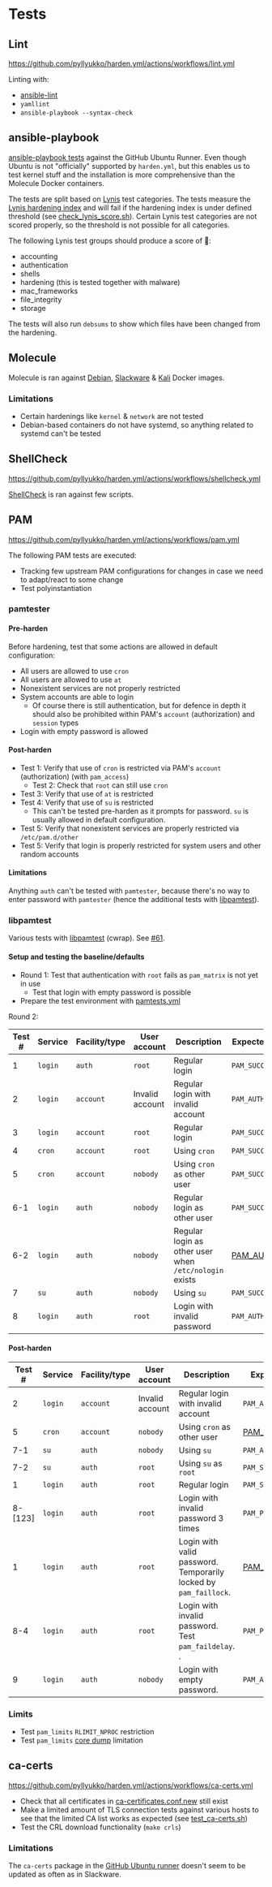 Tests
=====

Lint
----

<https://github.com/pyllyukko/harden.yml/actions/workflows/lint.yml>

Linting with:

* [ansible-lint](https://github.com/marketplace/actions/run-ansible-lint)
* `yamllint`
* `ansible-playbook --syntax-check`

ansible-playbook
----------------

[ansible-playbook tests](https://github.com/pyllyukko/harden.yml/actions/workflows/ansible-playbook.yml) against the GitHub Ubuntu Runner. Even though Ubuntu is not "officially" supported by `harden.yml`, but this enables us to test kernel stuff and the installation is more comprehensive than the Molecule Docker containers.

The tests are split based on [Lynis](https://cisofy.com/lynis/) test categories. The tests measure the [Lynis hardening index](https://linux-audit.com/lynis/lynis-hardening-index/) and will fail if the hardening index is under defined threshold (see [check\_lynis\_score.sh](https://github.com/pyllyukko/harden.yml/blob/master/tests/check_lynis_score.sh)). Certain Lynis test categories are not scored properly, so the threshold is not possible for all categories.

The following Lynis test groups should produce a score of :100::

* accounting
* authentication
* shells
* hardening (this is tested together with malware)
* mac\_frameworks
* file\_integrity
* storage

The tests will also run `debsums` to show which files have been changed from the hardening.

Molecule
--------

Molecule is ran against [Debian](https://hub.docker.com/_/debian), [Slackware](https://hub.docker.com/r/pyllyukko/slackware) & [Kali](https://www.kali.org/docs/containers/official-kalilinux-docker-images/) Docker images.

### Limitations

* Certain hardenings like `kernel` & `network` are not tested
* Debian-based containers do not have systemd, so anything related to systemd can't be tested

ShellCheck
----------

<https://github.com/pyllyukko/harden.yml/actions/workflows/shellcheck.yml>

[ShellCheck](https://www.shellcheck.net/) is ran against few scripts.

PAM
---

<https://github.com/pyllyukko/harden.yml/actions/workflows/pam.yml>

The following PAM tests are executed:

* Tracking few upstream PAM configurations for changes in case we need to adapt/react to some change
* Test polyinstantiation

### pamtester

#### Pre-harden

Before hardening, test that some actions are allowed in default configuration:

* All users are allowed to use `cron`
* All users are allowed to use `at`
* Nonexistent services are not properly restricted
* System accounts are able to login
    * Of course there is still authentication, but for defence in depth it should also be prohibited within PAM's `account` (authorization) and `session` types
* Login with empty password is allowed

#### Post-harden

* Test 1: Verify that use of `cron` is restricted via PAM's `account` (authorization) (with `pam_access`)
    * Test 2: Check that `root` can still use `cron`
* Test 3: Verify that use of `at` is restricted
* Test 4: Verify that use of `su` is restricted
    * This can't be tested pre-harden as it prompts for password. `su` is usually allowed in default configuration.
* Test 5: Verify that nonexistent services are properly restricted via `/etc/pam.d/other`
* Test 5: Verify that login is properly restricted for system users and other random accounts

#### Limitations

Anything `auth` can't be tested with `pamtester`, because there's no way to enter password with `pamtester` (hence the additional tests with [libpamtest](https://cwrap.org/pam_wrapper.html)).

### libpamtest

Various tests with [libpamtest](https://cwrap.org/pam_wrapper.html) (cwrap). See [#61](https://github.com/pyllyukko/harden.yml/issues/61).

#### Setup and testing the baseline/defaults

* Round 1: Test that authentication with `root` fails as `pam_matrix` is not yet in use
    * Test that login with empty password is possible
* Prepare the test environment with [pamtests.yml](pamtests.yml)

Round 2:

| Test # | Service | Facility/type | User account    | Description                                            | Expected result |
| ------ | ------- | ------------- | --------------- | ------------------------------------------------------ | --------------- |
| 1      | `login` | `auth`        | `root`          | Regular login                                          | `PAM_SUCCESS`   |
| 2      | `login` | `account`     | Invalid account | Regular login with invalid account                     | `PAM_AUTH_ERR`  |
| 3      | `login` | `account`     | `root`          | Regular login                                          | `PAM_SUCCESS`   |
| 4      | `cron`  | `account`     | `root`          | Using `cron`                                           | `PAM_SUCCESS`   |
| 5      | `cron`  | `account`     | `nobody`        | Using `cron` as other user                             | `PAM_SUCCESS`   |
| 6-1    | `login` | `auth`        | `nobody`        | Regular login as other user                            | `PAM_SUCCESS`   |
| 6-2    | `login` | `auth`        | `nobody`        | Regular login as other user when `/etc/nologin` exists | [PAM\_AUTH\_ERR](https://github.com/linux-pam/linux-pam/blob/cfe667baa301ffa136a713b0ae22ba0ef493aa48/modules/pam_nologin/pam_nologin.c#L93) |
| 7      | `su`    | `auth`        | `nobody`        | Using `su`                                             | `PAM_SUCCESS`   |
| 8      | `login` | `auth`        | `root`          | Login with invalid password                            | `PAM_AUTH_ERR`  |

#### Post-harden

| Test #  | Service | Facility/type | User account    | Description                                                        | Expected result   |
| ------- | ------- | ------------- | --------------- | ------------------------------------------------------------------ | ----------------- |
| 2       | `login` | `account`     | Invalid account | Regular login with invalid account                                 | `PAM_AUTH_ERR`    |
| 5       | `cron`  | `account`     | `nobody`        | Using `cron` as other user                                         | [PAM\_PERM\_DENIED](https://github.com/linux-pam/linux-pam/blob/cfe667baa301ffa136a713b0ae22ba0ef493aa48/modules/pam_access/pam_access.c#L1261) |
| 7-1     | `su`    | `auth`        | `nobody`        | Using `su`                                                         | `PAM_AUTH_ERR`    |
| 7-2     | `su`    | `auth`        | `root`          | Using `su` as `root`                                               | `PAM_SUCCESS`     |
| 1       | `login` | `auth`        | `root`          | Regular login                                                      | `PAM_SUCCESS`     |
| 8-[123] | `login` | `auth`        | `root`          | Login with invalid password 3 times                                | `PAM_PERM_DENIED` |
| 1       | `login` | `auth`        | `root`          | Login with valid password. Temporarily locked by `pam_faillock`.   | [PAM\_AUTH\_ERR](https://github.com/linux-pam/linux-pam/blob/cfe667baa301ffa136a713b0ae22ba0ef493aa48/modules/pam_faillock/pam_faillock.c#L269) |
| 8-4     | `login` | `auth`        | `root`          | Login with invalid password. Test `pam_faildelay`.               . | `PAM_PERM_DENIED` |
| 9       | `login` | `auth`        | `nobody`        | Login with empty password.                                         | `PAM_AUTH_ERR`    |

### Limits

* Test `pam_limits` `RLIMIT_NPROC` restriction
* Test `pam_limits` [core dump](https://en.wikipedia.org/wiki/Core_dump) limitation

ca-certs
--------

<https://github.com/pyllyukko/harden.yml/actions/workflows/ca-certs.yml>

* Check that all certificates in [ca-certificates.conf.new](https://github.com/pyllyukko/harden.yml/blob/master/newconfs/ca-certificates.conf.new) still exist
* Make a limited amount of TLS connection tests against various hosts to see that the limited CA list works as expected (see [test\_ca-certs.sh](https://github.com/pyllyukko/harden.yml/blob/master/tests/test_ca-certs.sh))
* Test the CRL download functionality (`make crls`)

### Limitations

The `ca-certs` package in the [GitHub Ubuntu runner](https://github.com/actions/runner-images?tab=readme-ov-file#available-images) doesn't seem to be updated as often as in Slackware.
